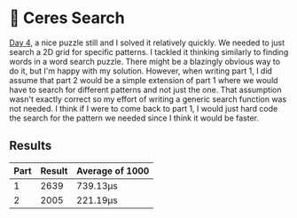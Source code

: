 # 🎄 Ceres Search

[Day 4](https://adventofcode.com/2024/day/4), a nice puzzle still and I solved it relatively quickly. We needed to just search a 2D grid for specific patterns. I tackled it thinking similarly to finding words in a word search puzzle. There might be a blazingly obvious way to do it, but I'm happy with my solution. However, when writing part 1, I did assume that part 2 would be a simple extension of part 1 where we would have to search for different patterns and not just the one. That assumption wasn't exactly correct so my effort of writing a generic search function was not needed. I think if I were to come back to part 1, I would just hard code the search for the pattern we needed since I think it would be faster.

## Results

| Part | Result | Average of 1000 |
| ---- | ------ | --------------- |
| 1    | 2639   | 739.13µs        |
| 2    | 2005   | 221.19µs        |
